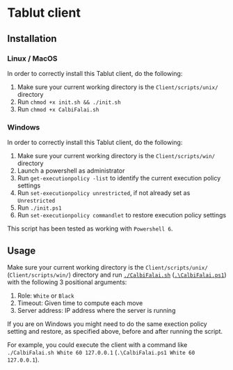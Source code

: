 # Tablut client

## Installation

### Linux / MacOS
In order to correctly install this Tablut client, do the following:
1. Make sure your current working directory is the `Client/scripts/unix/` directory
2. Run `chmod +x init.sh && ./init.sh`
3. Run `chmod +x CalbiFalai.sh`

### Windows
In order to correctly install this Tablut client, do the following:
1. Make sure your current working directory is the `Client/scripts/win/` directory
2. Launch a powershell as administrator
3. Run `get-executionpolicy -list` to identify the current execution policy settings
4. Run `set-executionpolicy unrestricted`, if not already set as `Unrestricted`
5. Run `./init.ps1`
6. Run `set-executionpolicy commandlet` to restore execution policy settings

This script has been tested as working with `Powershell 6`.

## Usage
Make sure your current working directory is the `Client/scripts/unix/` (`Client/scripts/win/`) directory and run [`./CalbiFalai.sh`](CalbiFalai.sh) ([`.\CalbiFalai.ps1`](CalbiFalai.ps1)) with the following 3 positional arguments:
1. Role: `White` or `Black`
2. Timeout: Given time to compute each move
3. Server address: IP address where the server is running

If you are on Windows you might need to do the same exection policy setting and restore, as specified above, before and after running the script.

For example, you could execute the client with a command like `./CalbiFalai.sh White 60 127.0.0.1` (`.\CalbiFalai.ps1 White 60 127.0.0.1`).
